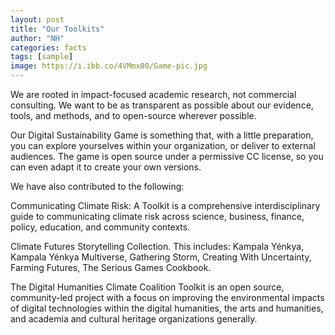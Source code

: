 ```yaml
---
layout: post
title: "Our Toolkits"
author: "NH"
categories: facts
tags: [sample]
image: https://i.ibb.co/4VMmx00/Game-pic.jpg
---
```


We are rooted in impact-focused academic research, not commercial consulting. We want to be as transparent as possible about our evidence, tools, and methods, and to open-source wherever possible. 

Our Digital Sustainability Game is something that, with a little preparation, you can explore yourselves within your organization, or deliver to external audiences. The game is open source under a permissive CC license, so you can even adapt it to create your own versions.

We have also contributed to the following:

Communicating Climate Risk: A Toolkit is a comprehensive interdisciplinary guide to communicating climate risk across science, business, finance, policy, education, and community contexts.

Climate Futures Storytelling Collection. This includes: Kampala Yénkya, Kampala Yénkya Multiverse, Gathering Storm, Creating With Uncertainty, Farming Futures, The Serious Games Cookbook.  

The Digital Humanities Climate Coalition Toolkit is an open source, community-led project with a focus on improving the environmental impacts of digital technologies within the digital humanities, the arts and humanities, and academia and cultural heritage organizations generally.

